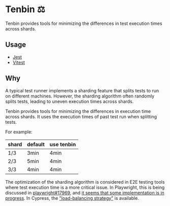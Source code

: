 # Tenbin ⚖️

Tenbin provides tools for minimizing the differences in test execution times across shards.

## Usage

- [Jest](./packages/jest/README.md)
- [Vitest](./packages/vitest/README.md)

## Why

A typical test runner implements a sharding feature that splits tests to run on different machines. However, the sharding algorithm often randomly splits tests, leading to uneven execution times across shards.

Tenbin provides tools for minimizing the differences in execution time across shards.
It uses the execution times of past test run when splitting tests.

For example:

| shard | default | use tenbin |
| ----- | ------- | -----------|
|  1/3  | 3min    | 4min       |
|  2/3  | 5min    | 4min       |
|  3/3  | 4min    | 4min       |

The optimization of the sharding algorithm is considered in E2E testing tools where test execution time is a more critical issue.
In Playwright, this is being discussed in [playwright#17969](https://github.com/microsoft/playwright/issues/17969), and [it seems that some implementation is in progress](https://github.com/microsoft/playwright/pull/30962).
In Cypress, the ["load-balancing strategy"](https://docs.cypress.io/guides/cloud/smart-orchestration/load-balancing) is available. 
